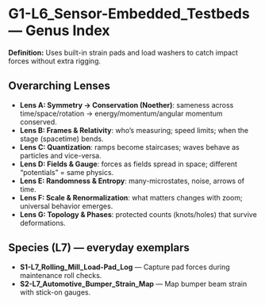 # G1-L6_Sensor-Embedded_Testbeds — Genus Index
**Definition:** Uses built-in strain pads and load washers to catch impact forces without extra rigging.

## Overarching Lenses

- **Lens A: Symmetry -> Conservation (Noether)**: sameness across time/space/rotation → energy/momentum/angular momentum conserved.
- **Lens B: Frames & Relativity**: who’s measuring; speed limits; when the stage (spacetime) bends.
- **Lens C: Quantization**: ramps become staircases; waves behave as particles and vice-versa.
- **Lens D: Fields & Gauge**: forces as fields spread in space; different “potentials” = same physics.
- **Lens E: Randomness & Entropy**: many-microstates, noise, arrows of time.
- **Lens F: Scale & Renormalization**: what matters changes with zoom; universal behavior emerges.
- **Lens G: Topology & Phases**: protected counts (knots/holes) that survive deformations.

## Species (L7) — everyday exemplars
- **S1-L7_Rolling_Mill_Load-Pad_Log** — Capture pad forces during maintenance roll checks.
- **S2-L7_Automotive_Bumper_Strain_Map** — Map bumper beam strain with stick-on gauges.
